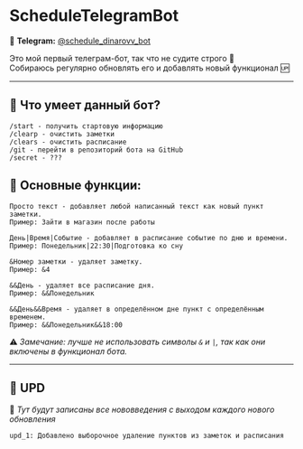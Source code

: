 # ScheduleTelegramBot  
📢 **Telegram:** [@schedule_dinarovv_bot](https://t.me/schedule_dinarovv_bot)  

Это мой первый телеграм-бот, так что не судите строго 🙂  
Собираюсь регулярно обновлять его и добавлять новый функционал 🆙  

---

## 🔹 Что умеет данный бот?
```
/start - получить стартовую информацию
/clearp - очистить заметки
/clears - очистить расписание
/git - перейти в репозиторий бота на GitHub
/secret - ???
```
## 🔹 Основные функции:
```
Просто текст - добавляет любой написанный текст как новый пункт заметки.
Пример: Зайти в магазин после работы

День|Время|Событие - добавляет в расписание событие по дню и времени.
Пример: Понедельник|22:30|Подготовка ко сну

&Номер заметки - удаляет заметку.
Пример: &4

&&День - удаляет все расписание дня.
Пример: &&Понедельник

&&День&&Время - удаляет в определённом дне пункт с определённым временем.
Пример: &&Понедельник&&18:00
```
⚠️ *Замечание: лучше не использовать символы `&` и `|`, так как они включены в функционал бота.*  

---

## 🔹 UPD  
📌 *Тут будут записаны все нововведения с выходом каждого нового обновления*  
```
upd_1: Добавлено выборочное удаление пунктов из заметок и расписания
```
